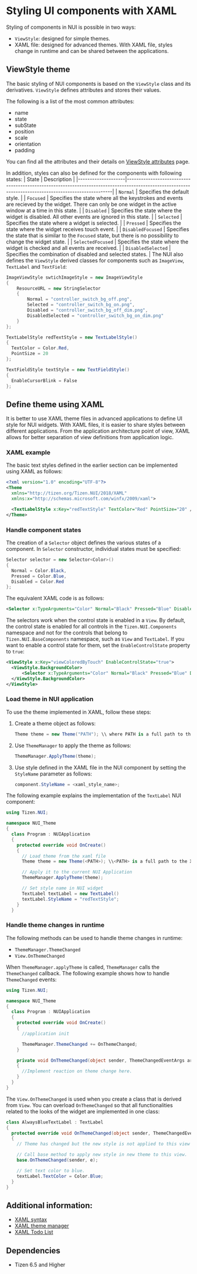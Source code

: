 # Styling UI components with XAML
Styling of components in NUI is possible in two ways:
  - `ViewStyle`: designed for simple themes.
  -  XAML file: designed for advanced themes. With XAML file, styles change in runtime and can be shared between the applications.

## ViewStyle theme
The basic styling of NUI components is based on the `ViewStyle` class and its derivatives. `ViewStyle` defines attributes and stores their values. 

The following is a list of the most common attributes:  
- name
- state 
- subState
- position
- scale
- orientation
- padding 

You can find all the attributes and their details on [ViewStyle attributes](https://github.com/Samsung/TizenFX/blob/master/src/Tizen.NUI/src/public/BaseComponents/Style/ViewStyle.cs) page.

In addition, styles can also be defined for the components with following states:
| State              | Description                                                                                                                                          |
|--------------------|------------------------------------------------------------------------------------------------------------------------------------------------------|
| `Normal`           | Specifies the default style.                                                                                                                         |
| `Focused`          | Specifies the state where all the keystrokes and events are recieved by the widget. There can only be one widget in the active window at a time in this state. |
| `Disabled`         | Specifies the state where the widget is disabled. All other events are ignored in this state.                                                          |
| `Selected`         | Specifies the state where a widget is selected.                                                                                                      |
| `Pressed`          |  Specifies the state where the widget receives touch event.                                                                                                                                                   |
| `DisabledFocused`  | Specifies the state that is similar to the `Focused` state, but there is no possibility to change the widget state.                                                                        |
| `SelectedFocused`  | Specifies the state where the widget is checked and all events are received.                                                                                            |
| `DisabledSelected` | Specifies the combination of disabled and selected states.                                                                                                       |
The NUI also defines the `ViewStyle` derived classes for components such as  `ImageView`, `TextLabel` and `TextField`:

```csharp
ImageViewStyle swtichImageStyle = new ImageViewStyle
{
    ResourceURL = new StringSelector
    {
        Normal = "controller_switch_bg_off.png",
        Selected = "controller_switch_bg_on.png",
        Disabled = "controller_switch_bg_off_dim.png",
        DisabledSelected = "controller_switch_bg_on_dim.png"
    }
};

TextLabelStyle redTextStyle = new TextLabelStyle()
{
  TextColor = Color.Red,
  PointSize = 20
};

TextFieldStyle textStyle = new TextFieldStyle()
{
  EnableCursorBlink = False
};
```

## Define theme using XAML

It is better to use XAML theme files in advanced applications to define UI style for NUI widgets. With XAML files, it is easier to share styles between different applications. From the application architecture point of view, XAML allows for better separation of view definitions from application logic.

### XAML example

 The basic text styles defined in the earlier section can be implemented using XAML as follows:

```xml
<?xml version="1.0" encoding="UTF-8"?>
<Theme
  xmlns="http://tizen.org/Tizen.NUI/2018/XAML"
  xmlns:x="http://schemas.microsoft.com/winfx/2009/xaml">

  <TextLabelStyle x:Key="redTextStyle" TextColor="Red" PointSize="20" />
</Theme>
```

### Handle component states

The creation of a `Selector` object defines the various states of a component. In `Selector` constructor, individual states must be specified:

```csharp
Selector selector = new Selector<Color>()
{
  Normal = Color.Black,
  Pressed = Color.Blue,
  Disabled = Color.Red
};
```

The equivalent XAML code is as follows:

```xml
<Selector x:TypeArguments="Color" Normal="Black" Pressed="Blue" Disabled="Red"/>
```

The selectors work when the control state is enabled in a `View`. By default, the control state is enabled for all controls in the `Tizen.NUI.Components` namespace and not for the controls that belong to `Tizen.NUI.BaseComponents` namespace, such as `View` and `TextLabel`. If you want to enable a control state for them, set the `EnableControlState` property to `true`:

```xml
<ViewStyle x:Key="viewColoredByTouch" EnableControlState="true">
  <ViewStyle.BackgroundColor>
      <Selector x:TypeArguments="Color" Normal="Black" Pressed="Blue" Disabled="Red"/>
  </ViewStyle.BackgroundColor>
</ViewStyle>
```

### Load theme in NUI application

To use the theme implemented in XAML, follow these steps: 

1. Create a theme object as follows:
     ```csharp
    Theme theme = new Theme("PATH"); \\ where PATH is a full path to the XAML file in a project.
     ```
2. Use `ThemeManager` to apply the theme as follows:
    ```csharp
   ThemeManager.ApplyTheme(theme);
    ```
3. Use style defined in the XAML file in the NUI component by setting the `StyleName` parameter as follows:
    ```csharp
    component.StyleName = <xaml_style_name>;
    ```

The following example explains the implementation of the `TextLabel` NUI component:

```csharp
using Tizen.NUI; 

namespace NUI_Theme
{
  class Program : NUIApplication
  {
    protected override void OnCreate()
    {
      // Load theme from the xaml file
      Theme theme = new Theme(<PATH>); \\<PATH> is a full path to the XAML file in a project.

      // Apply it to the current NUI Application
      ThemeManager.ApplyTheme(theme);

      // Set style name in NUI widget
      TextLabel textLabel = new TextLabel()
      textLabel.StyleName = "redTextStyle";
    }
  }
```

### Handle theme changes in runtime

The following methods can be used to handle theme changes in runtime:

- `ThemeManager.ThemeChanged`
- `View.OnThemeChanged`

When `ThemeManager.applyTheme` is called, `ThemeManager` calls the `ThemeChanged` callback. The following example shows how to handle `ThemeChanged` events:

```csharp
using Tizen.NUI;

namespace NUI_Theme
{
  class Program : NUIApplication
  {
    protected override void OnCreate()
    {
      //application init

      ThemeManager.ThemeChanged += OnThemeChanged;
    }

    private void OnThemeChanged(object sender, ThemeChangedEventArgs args) 
    {
      //Implement reaction on theme change here.
    }
  }
}
```

The `View.OnThemeChanged` is used when you create a class that is derived from `View`. You can overload `OnThemeChanged` so that all functionalities related to the looks of the widget are implemented in one class:

```csharp 
class AlwaysBlueTextLabel : TextLabel
{
  protected override void OnThemeChanged(object sender, ThemeChangedEventArgs e)
  {
    // Theme has changed but the new style is not applied to this view yet.

    // Call base method to apply new style in new theme to this view.
    base.OnThemeChanged(sender, e);

    // Set text color to blue.
    textLabel.TextColor = Color.Blue;
  }
}
```

## Additional information:
  - [XAML syntax](https://github.com/dalihub/nui-demo/blob/master/ThemeExample/docs/NUIXamlStyleSyntax.md)
  - [XAML theme manager](https://github.com/dalihub/nui-demo/tree/master/ThemeExample/Basic1)
  - [XAML Todo List](https://github.com/dalihub/nui-demo/tree/master/ThemeExample/TodoList)

## Dependencies
  -   Tizen 6.5 and Higher
